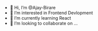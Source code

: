 - 👋 Hi, I’m @Ajay-Birare
- 👀 I’m interested in Frontend Devlopment
- 🌱 I’m currently learning React
- 💞️ I’m looking to collaborate on ...



